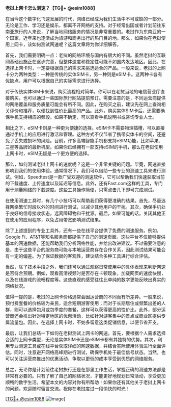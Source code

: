**老挝上网卡怎么测速？【TG💪+ @esim1088】**

在当今这个数字化飞速发展的时代，网络已经成为我们生活中不可或缺的一部分。无论是工作、学习还是娱乐，都离不开网络的支持。对于经常出国或者计划前往东南亚旅行的人来说，了解当地网络服务的情况是非常重要的。老挝作为东南亚的一个国家，近年来也逐渐成为旅游和商务出行的热门目的地。那么，如果你在老挝使用上网卡，该如何测试网速呢？这篇文章将为你详细解答。

首先，我们需要明确一点：老挝的网络环境与国内有很大的不同。虽然老挝的互联网基础设施正在逐步完善，但整体速度和稳定性可能不如国内发达地区。因此，在选择上网卡时，一定要根据自己的需求来挑选适合的产品。一般来说，老挝的上网卡分为两种类型：一种是传统的实体SIM卡，另一种则是eSIM卡。这两种卡各有优缺点，用户可以根据自己的实际需求进行选择。

对于传统实体SIM卡来说，购买流程相对简单。你可以在老挝当地的电信营业厅直接购买，也可以通过一些国际旅行网站提前预订。需要注意的是，不同运营商提供的网络覆盖和服务质量可能会有所不同。因此，在购买之前，建议先在网上查询相关评价和推荐，以便找到性价比最高的产品。此外，购买实体SIM卡后，还需要确保手机支持相应的频段。如果不确定，可以查看手机说明书或咨询专业人士。

相比之下，eSIM卡则是一种更为便捷的选择。eSIM卡不需要物理插槽，可以直接通过手机上的应用进行激活和管理。这种方式不仅节省了携带实体卡的空间，还避免了丢失或损坏的风险。目前，许多高端智能手机都支持eSIM功能，比如苹果、三星等品牌的最新机型。如果你已经拥有一部支持eSIM的手机，那么在老挝使用上网卡时，eSIM无疑是一个更方便的选择。

那么，如何测试老挝上网卡的速度呢？这是一个非常关键的问题。毕竟，网速直接影响到我们的使用体验。通常情况下，我们可以借助一些专业的测速工具来进行测试。例如，Speedtest是一款广受欢迎的测速软件，它可以帮助我们快速获取当前的下载速度、上传速度以及延迟等信息。此外，还有Fast.com这样的工具，专门用于测量网络的下载速度。这些工具操作简便，只需点击几下即可完成测试。

在使用测速工具时，有几个小技巧可以帮助我们获得更准确的结果。首先，尽量选择网络繁忙时段以外的时间进行测试，以减少其他用户的干扰。其次，确保手机处于良好的信号接收状态，远离障碍物和干扰源。最后，如果可能的话，关闭其他正在使用的应用程序，以免占用带宽影响测试结果。

除了上述提到的专业工具外，还有一些在线平台提供了免费的测速服务。例如，Google Fi、AT&T等知名服务商都提供了自己的测速页面。这些平台不仅能够提供基本的网速数据，还能帮助我们分析网络性能，并给出改进建议。不过需要注意的是，由于这些平台的服务商可能与本地运营商存在合作关系，因此测试结果可能会有一定的偏差。为了保证数据的客观性，建议结合多种工具进行综合评估。

当然，除了技术手段之外，我们还可以通过观察日常使用中的具体表现来判断网速是否符合预期。例如，观看高清视频时是否存在卡顿现象，加载网页的速度快慢，以及在线游戏的流畅程度等。这些直观的感受往往比单纯的数字更能反映出真实的网络状况。

值得一提的是，老挝的上网卡价格通常会因运营商的不同而有所差异。一般来说，预付费套餐的价格较为亲民，适合短期游客使用；而对于长期居住或频繁出差的人群，则可以选择包月或包季度的套餐，这样可以获得更高的性价比。此外，部分运营商还会推出针对特定地区的优惠活动，比如针对游客集中的景点或商业区提供专属流量包。因此，在选择上网卡时，不妨多留意这类促销信息，以便节省开支。

最后，让我们总结一下如何在老挝测试上网卡的网速。首先，要根据个人需求选择合适的上网卡类型，无论是实体SIM卡还是eSIM卡都有其独特的优势。其次，利用专业测速工具或在线平台获取详细的网速数据，并结合实际使用体验进行全面评估。同时，注意避开网络高峰期进行测试，确保手机处于最佳信号状态。当然，也可以关注运营商推出的优惠活动，争取以更低的成本享受到优质的网络服务。

总之，无论你是计划前往老挝旅行还是在那里工作生活，掌握正确的测速方法都是非常有必要的。只有了解了自己的网络状况，才能更好地规划日常活动，享受更加顺畅的数字生活。希望本文的内容对你有所帮助！如果你还有其他关于老挝上网卡的问题，欢迎随时留言交流。祝你在老挝度过一段愉快的时光！

[[TG💪+ @esim1088](https://t.me/s/esim1088) ![Image](https://i.postimg.cc/4NQfJmqS/Snipaste-2025-05-13-00-14-12.png)]